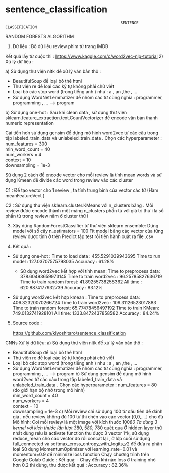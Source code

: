 # sentence_classification
                                                       
                                                       SENTENCE CLASSIFICATION 

RANDOM FORESTS ALGORITHM

1) Dữ liệu : 
Bộ dữ liệu review phim từ trang IMDB

Kết quả lấy từ cuộc thi :
	https://www.kaggle.com/c/word2vec-nlp-tutorial
2) Xử lý dữ liệu : 

a) Sử dụng thư viện nltk để xử lý văn bản thô : 
-  BeautifulSoup để loại bỏ thẻ html
- Thư viện re để loại các ký tự không phải chữ viết 
- Loại bỏ các stop word (trong tiếng anh ) như : a , an ,the , …
-  Sử dụng WordNetLemmatizer để nhóm các từ cùng nghĩa : programmer,    programming , ... --> program

b) 
Sử dụng one-hot : Sau khi clean data , sử dụng thư viện sklearn.feature_extraction.text.CountVectorizer để encode văn bản thành  numeric representation

Cải tiến hơn sử dụng gensim để dựng mô hình word2vec từ các câu trong tập labeled_train_data và unlabeled_train_data . 
Chọn các hyperparameter :
num_features = 300                         
min_word_count = 40                       
num_workers = 4       
context = 10                                                                                             
downsampling = 1e-3

Sử dụng 2 cách để encode vector cho mỗi review là tính mean words và sử dụng Kmean để divide các word trong review vào các cluster

C1 : Để tạo vector cho 1 review , ta tính trung bình của vector các từ (Hàm meanFeatureVect ) 

C2 : Sử dụng thư viện sklearn.cluster.KMeans với n_clusters bằng . Mỗi review được encode thành một mảng n_clusters phần tử với giá trị thứ i là số phần tử trong review  nằm ở cluster thứ i 


3) Xây dựng RandomForestClassifier từ thư viện sklearn.ensemble:
Dựng model với số cây n_estimators = 100
Fit model bằng các vector của từng review được tính ở trên 
Predict tập test rồi tiến hành xuất ra file .csv 

4) Kết quả : 
	
- Sử dụng one-hot : 
	Time to load data :  455.5291039943695 
Time to run model :  127.03707575798035
Accuracy : 61.28% 

	- Sử dụng word2vec kết hợp với tính mean: 
	Time to preprocess data:  378.60493659973145
Time to train word2vec : 96.25785827636719
Time to train random forest:  41.89255738258362
All time :  620.8874177932739
Accuracy : 83.12%

- Sử dụng word2vec kết hợp kmean : 
Time to preprocess data:  406.32320070266724
Time to train word2vec : 109.31126523017883
Time to train random forest:  65.77478456497192
Time to train KMean:  749.0132741928101
All time:  1333.8472437858582
Accuracy : 84.24%




5) Source code : 

	https://github.com/kiyoshitaro/sentence_classification


CNNs
Xử lý dữ liệu:
a) Sử dụng thư viện nltk để xử lý văn bản thô : 
-  BeautifulSoup để loại bỏ thẻ html
- Thư viện re để loại các ký tự không phải chữ viết 
- Loại bỏ các stop word (trong tiếng anh ) như : a , an ,the , …
-  Sử dụng WordNetLemmatizer để nhóm các từ cùng nghĩa : programmer,    programming , ... --> program
b) Sử dụng gensim để dựng mô hình word2vec từ các câu trong tập     labeled_train_data và unlabeled_train_data . 
Chọn các hyperparameter :
num_features = 80 (do giới hạn bộ nhớ trong mô hình)                       
min_word_count = 40                       
num_workers = 4       
context = 10                                                                                             
downsampling = 1e-3
	c) Mỗi review chỉ sử dụng 100 từ đầu tiên để đánh giá , nếu review không đủ 100 từ thì chèn vào các vector [0,0,....] cho đủ
Mô hình:
Coi mỗi review là một image với kích thước 100*80 
Ta dùng 3 kernel với kích thước lần lượt 3*80, 5*80, 7*80 quét qua 
Ở hidden layer thứ nhất dùng relu là activate function thu được 3 vector 1*k, sử dụng reduce_mean cho các vector đó rồi concat lại  , ở lớp  cuối sử dụng full_connected và  softmax_cross_entropy_with_logits_v2 để đưa ra phân loại 
Sử dụng MomentumOptimizer với learning_rate=0.01 và momentum=0.9 để minimize loss function
Chạy chương trình trên Google Colab
Guide : 
Kết quả:
	      - Chạy  đến khi nào loss ở training nhỏ hơn 0.2 thì dừng, thu được kết quả : 
Accuracy : 82.36% 
